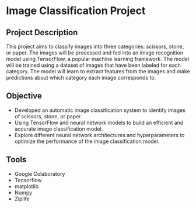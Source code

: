 # Image Classification Project

## Project Description

This project aims to classify images into three categories: scissors, stone, or paper. The images will be processed and fed into an image recognition model using TensorFlow, a popular machine learning framework. The model will be trained using a dataset of images that have been labeled for each category. The model will learn to extract features from the images and make predictions about which category each image corresponds to.

## Objective
- Developed an automatic image classification system to identify images of scissors, stone, or paper.
- Using TensorFlow and neural network models to build an efficient and accurate image classification model.
- Explore different neural network architectures and hyperparameters to optimize the performance of the image classification model.

## Tools
- Google Colaboratory
- Tensorflow
- matplotlib
- Numpy
- Ziplife
